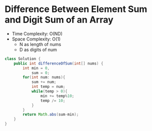 # Difference Between Element Sum and Digit Sum of an Array

- Time Complexity: O(ND)
- Space Complexity: O(1)
  - N as length of nums
  - D as digits of num

```java
class Solution {
    public int differenceOfSum(int[] nums) {
        int min = 0,
            sum = 0;
        for(int num: nums){
            sum += num;
            int temp = num;
            while(temp > 0){
                min += temp%10;
                temp /= 10;
            }
        }
        return Math.abs(sum-min);
    }
}
```
